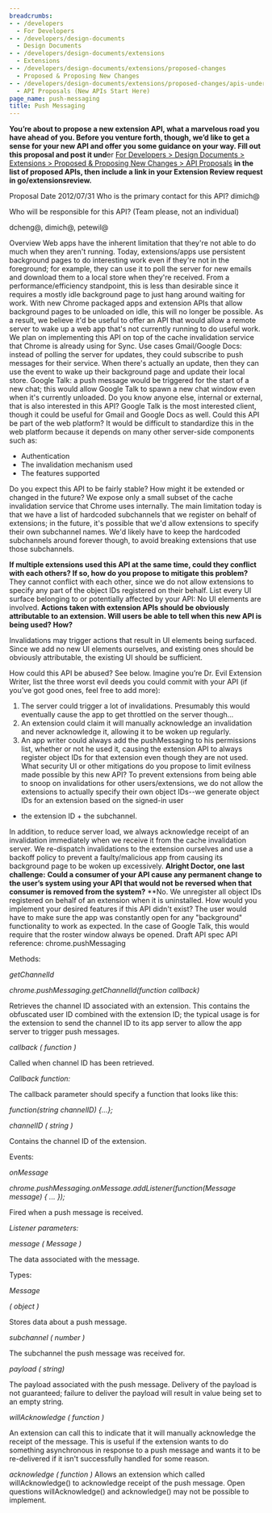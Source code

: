 ```yaml
---
breadcrumbs:
- - /developers
  - For Developers
- - /developers/design-documents
  - Design Documents
- - /developers/design-documents/extensions
  - Extensions
- - /developers/design-documents/extensions/proposed-changes
  - Proposed & Proposing New Changes
- - /developers/design-documents/extensions/proposed-changes/apis-under-development
  - API Proposals (New APIs Start Here)
page_name: push-messaging
title: Push Messaging
---
```


**You’re about to propose a new extension API, what a marvelous road you have
ahead of you. Before you venture forth, though, we’d like to get a sense for
your new API and offer you some guidance on your way. Fill out this proposal and
post it und**er [For Developers‎ &gt; ‎Design Documents‎ &gt; ‎Extensions‎ &gt;
‎Proposed & Proposing New Changes‎ &gt; ‎API
Proposals](/developers/design-documents/extensions/proposed-changes/apis-under-development)
**in the list of proposed APIs, then include a link in your Extension Review
request in go/extensionsreview.**

Proposal Date
2012/07/31
Who is the primary contact for this API?
dimich@

Who will be responsible for this API? (Team please, not an individual)

dcheng@, dimich@, petewil@

Overview
Web apps have the inherent limitation that they're not able to do much when they
aren't running. Today, extensions/apps use persistent background pages to do
interesting work even if they're not in the foreground; for example, they can
use it to poll the server for new emails and download them to a local store when
they're received. From a performance/efficiency standpoint, this is less than
desirable since it requires a mostly idle background page to just hang around
waiting for work. With new Chrome packaged apps and extension APIs that allow
background pages to be unloaded on idle, this will no longer be possible. As a
result, we believe it'd be useful to offer an API that would allow a remote
server to wake up a web app that's not currently running to do useful work. We
plan on implementing this API on top of the cache invalidation service that
Chrome is already using for Sync.
Use cases
Gmail/Google Docs: instead of polling the server for updates, they could
subscribe to push messages for their service. When there's actually an update,
then they can use the event to wake up their background page and update their
local store.
Google Talk: a push message would be triggered for the start of a new chat; this
would allow Google Talk to spawn a new chat window even when it's currently
unloaded.
Do you know anyone else, internal or external, that is also interested in this
API?
Google Talk is the most interested client, though it could be useful for Gmail
and Google Docs as well.
Could this API be part of the web platform?
It would be difficult to standardize this in the web platform because it depends
on many other server-side components such as:

*   Authentication
*   The invalidation mechanism used
*   The features supported

Do you expect this API to be fairly stable? How might it be extended or changed
in the future?
We expose only a small subset of the cache invalidation service that Chrome uses
internally. The main limitation today is that we have a list of hardcoded
subchannels that we register on behalf of extensions; in the future, it's
possible that we'd allow extensions to specify their own subchannel names. We'd
likely have to keep the hardcoded subchannels around forever though, to avoid
breaking extensions that use those subchannels.

**If multiple extensions used this API at the same time, could they conflict with each others? If so, how do you propose to mitigate this problem?**
They cannot conflict with each other, since we do not allow extensions to
specify any part of the object IDs registered on their behalf.
List every UI surface belonging to or potentially affected by your API:
No UI elements are involved.
**Actions taken with extension APIs should be obviously attributable to an
extension. Will users be able to tell when this new API is being used? How?**

Invalidations may trigger actions that result in UI elements being surfaced.
Since we add no new UI elements ourselves, and existing ones should be obviously
attributable, the existing UI should be sufficient.

How could this API be abused?
See below.
Imagine you’re Dr. Evil Extension Writer, list the three worst evil deeds you
could commit with your API (if you’ve got good ones, feel free to add more):
1) The server could trigger a lot of invalidations. Presumably this would
eventually cause the app to get throttled on the server though...
2) An extension could claim it will manually acknowledge an invalidation and
never acknowledge it, allowing it to be woken up regularly.
3) An app writer could always add the pushMessaging to his permissions list,
whether or not he used it, causing the extension API to always register object
IDs for that extension even though they are not used.
What security UI or other mitigations do you propose to limit evilness made
possible by this new API?
To prevent extensions from being able to snoop on invalidations for other
users/extensions, we do not allow the extensions to actually specify their own
object IDs--we generate object IDs for an extension based on the signed-in user
+ the extension ID + the subchannel.

In addition, to reduce server load, we always acknowledge receipt of an
invalidation immediately when we receive it from the cache invalidation server.
We re-dispatch invalidations to the extension ourselves and use a backoff policy
to prevent a faulty/malicious app from causing its background page to be woken
up excessively.
**Alright Doctor, one last challenge:**
**Could a consumer of your API cause any permanent change to the user’s system using your API that would not be reversed when that consumer is removed from the system?**
**No. We unregister all object IDs registered on behalf of an extension when it is uninstalled.
How would you implement your desired features if this API didn't exist?
The user would have to make sure the app was constantly open for any
"background" functionality to work as expected. In the case of Google Talk, this
would require that the roster window always be opened.
Draft API spec
API reference: chrome.pushMessaging

Methods:

*getChannelId*

*chrome.pushMessaging.getChannelId(function callback)*

Retrieves the channel ID associated with an extension. This contains the
obfuscated user ID combined with the extension ID; the typical usage is for the
extension to send the channel ID to its app server to allow the app server to
trigger push messages.

*callback ( function )*

Called when channel ID has been retrieved.

*Callback function:*

The callback parameter should specify a function that looks like this:

*function(string channelID) {...};*

*channelID ( string )*

Contains the channel ID of the extension.

Events:

*onMessage*

*chrome.pushMessaging.onMessage.addListener(function(Message message) { ... });*

Fired when a push message is received.

*Listener parameters:*

*message ( Message )*

The data associated with the message.

Types:

*Message*

*( object )*

Stores data about a push message.

*subchannel ( number )*

The subchannel the push message was received for.

*payload ( string)*

The payload associated with the push message. Delivery of the payload is not
guaranteed; failure to deliver the payload will result in value being set to an
empty string.

*willAcknowledge ( function )*

An extension can call this to indicate that it will manually acknowledge the
receipt of the message. This is useful if the extension wants to do something
asynchronous in response to a push message and wants it to be re-delivered if it
isn't successfully handled for some reason.

*acknowledge ( function )*
Allows an extension which called willAcknowledge() to acknowledge receipt of the
push message.
Open questions
willAcknowledge() and acknowledge() may not be possible to implement.
